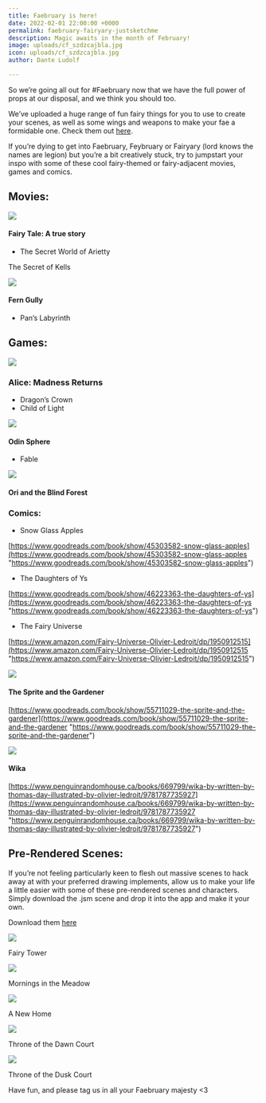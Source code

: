 ```yaml
---
title: Faebruary is here!
date: 2022-02-01 22:00:00 +0000
permalink: faebruary-fairyary-justsketchme
description: Magic awaits in the month of February!
image: uploads/cf_szdzcajbla.jpg
icon: uploads/cf_szdzcajbla.jpg
author: Dante Ludolf

---
```

So we’re going all out for #Faebruary now that we have the full power of props at our disposal, and we think you should too.

We’ve uploaded a huge range of fun fairy things for you to use to create your scenes, as well as some wings and weapons to make your fae a formidable one. Check them out [here](https://justsketch.me/).

If you’re dying to get into Faebruary, Feybruary or Fairyary (lord knows the names are legion) but you’re a bit creatively stuck, try to jumpstart your inspo with some of these cool fairy-themed or fairy-adjacent movies, games and comics.

## Movies:

![](/uploads/faebruary-7.png)

#### Fairy Tale: A true story

* The Secret World of Arietty

The Secret of Kells

![](/uploads/faebruary-4.png)

#### Fern Gully

* Pan’s Labyrinth

## Games:

![](/uploads/faebruary-5.png)

### Alice: Madness Returns

* Dragon’s Crown
* Child of Light

![](/uploads/faebruary-3.png)

#### Odin Sphere

* Fable

![](/uploads/faebruary-6.png)

#### Ori and the Blind Forest

### Comics:

* Snow Glass Apples

[https://www.goodreads.com/book/show/45303582-snow-glass-apples](https://www.goodreads.com/book/show/45303582-snow-glass-apples "https://www.goodreads.com/book/show/45303582-snow-glass-apples")

* The Daughters of Ys

[https://www.goodreads.com/book/show/46223363-the-daughters-of-ys](https://www.goodreads.com/book/show/46223363-the-daughters-of-ys "https://www.goodreads.com/book/show/46223363-the-daughters-of-ys")

* The Fairy Universe

[https://www.amazon.com/Fairy-Universe-Olivier-Ledroit/dp/1950912515](https://www.amazon.com/Fairy-Universe-Olivier-Ledroit/dp/1950912515 "https://www.amazon.com/Fairy-Universe-Olivier-Ledroit/dp/1950912515")

![](/uploads/faebruary-2.png)

#### The Sprite and the Gardener

[https://www.goodreads.com/book/show/55711029-the-sprite-and-the-gardener](https://www.goodreads.com/book/show/55711029-the-sprite-and-the-gardener "https://www.goodreads.com/book/show/55711029-the-sprite-and-the-gardener")

![](/uploads/faebruary-1.png)

#### Wika

[https://www.penguinrandomhouse.ca/books/669799/wika-by-written-by-thomas-day-illustrated-by-olivier-ledroit/9781787735927](https://www.penguinrandomhouse.ca/books/669799/wika-by-written-by-thomas-day-illustrated-by-olivier-ledroit/9781787735927 "https://www.penguinrandomhouse.ca/books/669799/wika-by-written-by-thomas-day-illustrated-by-olivier-ledroit/9781787735927")

## Pre-Rendered Scenes:

If you’re not feeling particularly keen to flesh out massive scenes to hack away at with your preferred drawing implements, allow us to make your life a little easier with some of these pre-rendered scenes and characters. Simply download the .jsm scene and drop it into the app and make it your own.

Download them [here](https://drive.google.com/drive/folders/15EsvdeyvXJUwMDNqmfwljXoqbdkcEshG?usp=sharing)

![](/uploads/faebruary-14.png)

Fairy Tower

![](/uploads/faebruary-8.png)

Mornings in the Meadow

![](/uploads/faebruary-13.png)

A New Home

![](/uploads/faebruary-12.png)

Throne of the Dawn Court

![](/uploads/faebruary-9.png)

Throne of the Dusk Court

Have fun, and please tag us in all your Faebruary majesty <3